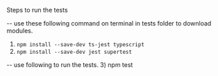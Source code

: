 Steps to run the tests


-- use these following command on terminal in tests folder to download modules.
1) `npm install --save-dev ts-jest typescript`
2) `npm install --save-dev jest supertest`

-- use following to run the tests.
3) npm test


<!-- 3) `npm install --save-dev jest-mock-extended`
`npm install --save-dev supertest @types/supertest`

4) `npm test` -->